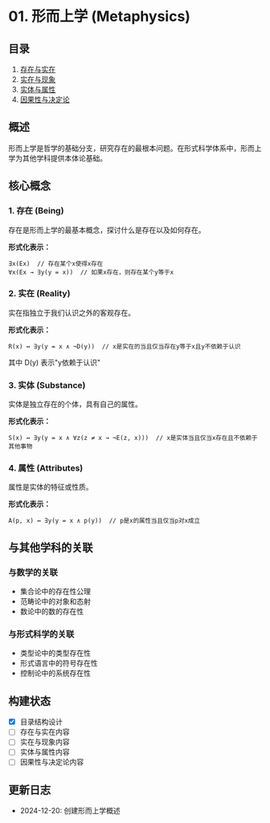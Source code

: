 # 01. 形而上学 (Metaphysics)

## 目录

1. [存在与实在](01_Being_and_Existence.md)
2. [实在与现象](02_Reality_and_Appearance.md)
3. [实体与属性](03_Substance_and_Attributes.md)
4. [因果性与决定论](04_Causality_and_Determinism.md)

## 概述

形而上学是哲学的基础分支，研究存在的最根本问题。在形式科学体系中，形而上学为其他学科提供本体论基础。

## 核心概念

### 1. 存在 (Being)

存在是形而上学的最基本概念，探讨什么是存在以及如何存在。

**形式化表示：**

```
∃x(Ex)  // 存在某个x使得x存在
∀x(Ex → ∃y(y = x))  // 如果x存在，则存在某个y等于x
```

### 2. 实在 (Reality)

实在指独立于我们认识之外的客观存在。

**形式化表示：**

```
R(x) ↔ ∃y(y = x ∧ ¬D(y))  // x是实在的当且仅当存在y等于x且y不依赖于认识
```

其中 D(y) 表示"y依赖于认识"

### 3. 实体 (Substance)

实体是独立存在的个体，具有自己的属性。

**形式化表示：**

```
S(x) ↔ ∃y(y = x ∧ ∀z(z ≠ x → ¬E(z, x)))  // x是实体当且仅当x存在且不依赖于其他事物
```

### 4. 属性 (Attributes)

属性是实体的特征或性质。

**形式化表示：**

```
A(p, x) ↔ ∃y(y = x ∧ p(y))  // p是x的属性当且仅当p对x成立
```

## 与其他学科的关联

### 与数学的关联

- 集合论中的存在性公理
- 范畴论中的对象和态射
- 数论中的数的存在性

### 与形式科学的关联

- 类型论中的类型存在性
- 形式语言中的符号存在性
- 控制论中的系统存在性

## 构建状态

- [x] 目录结构设计
- [ ] 存在与实在内容
- [ ] 实在与现象内容
- [ ] 实体与属性内容
- [ ] 因果性与决定论内容

## 更新日志

- 2024-12-20: 创建形而上学概述
